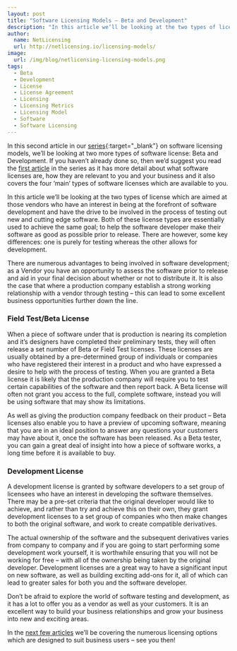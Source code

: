 ```yaml
---
layout: post
title: "Software Licensing Models – Beta and Development"
description: "In this article we’ll be looking at the two types of license which are aimed at those vendors who have an interest in being at the forefront of software development"
author:
  name: NetLicensing
  url: http://netlicensing.io/licensing-models/
image:
  url: /img/blog/netlicensing-licensing-models.png
tags:
  - Beta
  - Development
  - License
  - License Agreement
  - Licensing
  - Licensing Metrics
  - Licensing Model
  - Software
  - Software Licensing
---
```


In this second article in our [series](https://www.google.com/search?q=site%3Anetlicensing.io%20Software%20Licensing%20Models "Software Licensing Models"){:target="_blank"} on software licensing models, we’ll be looking at two more types of software license: Beta and Development. If you haven’t already done so, then we’d suggest you read the [first article](/blog/2013/06/13/software-licensing-models-types-sizes-and-uses/ "Software Licensing Models – Types, Sizes and Uses") in the series as it has more detail about what software licenses are, how they are relevant to you and your business and it also covers the four ‘main’ types of software licenses which are available to you.

In this article we’ll be looking at the two types of license which are aimed at those vendors who have an interest in being at the forefront of software development and have the drive to be involved in the process of testing out new and cutting edge software. Both of these license types are essentially used to achieve the same goal; to help the software developer make their software as good as possible prior to release. There are however, some key differences: one is purely for testing whereas the other allows for development.

There are numerous advantages to being involved in software development; as a Vendor you have an opportunity to assess the software prior to release and aid in your final decision about whether or not to distribute it. It is also the case that where a production company establish a strong working relationship with a vendor through testing – this can lead to some excellent business opportunities further down the line.

### Field Test/Beta License

When a piece of software under that is production is nearing its completion and it’s designers have completed their preliminary tests, they will often release a set number of Beta or Field Test licenses. These licenses are usually obtained by a pre-determined group of individuals or companies who have registered their interest in a product and who have expressed a desire to help with the process of testing. When you are granted a Beta license it is likely that the production company will require you to test certain capabilities of the software and then report back. A Beta license will often not grant you access to the full, complete software, instead you will be using software that may show its limitations.

As well as giving the production company feedback on their product – Beta licenses also enable you to have a preview of upcoming software, meaning that you are in an ideal position to answer any questions your customers may have about it, once the software has been released. As a Beta tester, you can gain a great deal of insight into how a piece of software works, a long time before it is available to buy.

### Development License

A development license is granted by software developers to a set group of licensees who have an interest in developing the software themselves. There may be a pre-set criteria that the original developer would like to achieve, and rather than try and achieve this on their own, they grant development licenses to a set group of companies who then make changes to both the original software, and work to create compatible derivatives.

The actual ownership of the software and the subsequent derivatives varies from company to company and if you are going to start performing some development work yourself, it is worthwhile ensuring that you will not be working for free – with all of the ownership being taken by the original developer. Development licenses are a great way to have a significant input on new software, as well as building exciting add-ons for it, all of which can lead to greater sales for both you and the software developer.

Don’t be afraid to explore the world of software testing and development, as it has a lot to offer you as a vendor as well as your customers. It is an excellent way to build your business relationships and grow your business into new and exciting areas.

In the [next few articles](/blog/2013/07/04/software-licensing-models-floating-and-group/ "Software Licensing Models – Floating and Group") we’ll be covering the numerous licensing options which are designed to suit business users – see you then!
